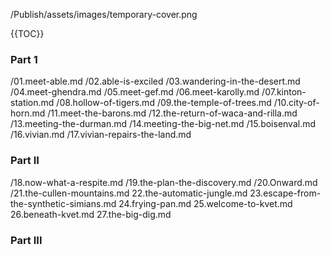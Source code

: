 /Publish/assets/images/temporary-cover.png

<!-- A map needs to go here! -->

{{TOC}}

### Part 1

/01.meet-able.md
/02.able-is-exciled
/03.wandering-in-the-desert.md
/04.meet-ghendra.md
/05.meet-gef.md
/06.meet-karolly.md
/07.kinton-station.md
/08.hollow-of-tigers.md
/09.the-temple-of-trees.md
/10.city-of-horn.md
/11.meet-the-barons.md
/12.the-return-of-waca-and-rilla.md
/13.meeting-the-durman.md
/14.meeting-the-big-net.md
/15.boisenval.md
/16.vivian.md
/17.vivian-repairs-the-land.md

### Part II

/18.now-what-a-respite.md
/19.the-plan-the-discovery.md
/20.Onward.md
/21.the-cullen-mountains.md
22.the-automatic-jungle.md
23.escape-from-the-synthetic-simians.md
24.frying-pan.md
25.welcome-to-kvet.md
26.beneath-kvet.md
27.the-big-dig.md


### Part III